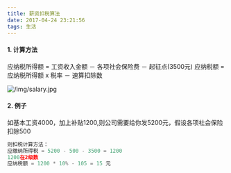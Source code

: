 ```yaml
---
title: 薪资扣税算法
date: 2017-04-24 23:21:56
tags: 生活
---
```


#### 1. 计算方法
应纳税所得额 = 工资收入金额 － 各项社会保险费 － 起征点(3500元)
应纳税额 = 应纳税所得额 x 税率 － 速算扣除数

![/img/salary.jpg](/img/salary.jpg)

#### 2. 例子
如基本工资4000，加上补贴1200,则公司需要给你发5200元，假设各项社会保险扣除500

```js 
则扣税计算方法：
应缴纳所得税 = 5200 - 500 - 3500 = 1200
1200在2级数
应纳税额 = 1200 * 10% - 105 = 15 元
```